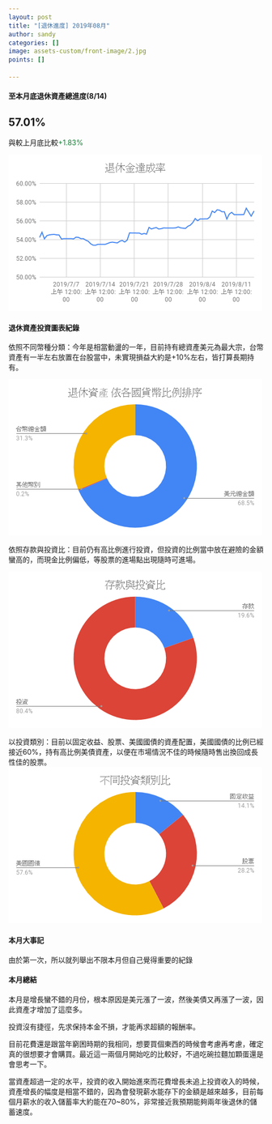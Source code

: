 ```yaml
---
layout: post
title: "[退休進度] 2019年08月"
author: sandy
categories: []
image: assets-custom/front-image/2.jpg
points: []

---
```

#### 至本月底退休資產總進度(8/14)

## 57.01%

與較上月底比較<font color="#188038">+1.83%</font>

![](/uploads/201908退休金達成率.png)

#### 退休資產投資圖表紀錄

依照不同幣種分類：今年是相當動盪的一年，目前持有總資產美元為最大宗，台幣資產有一半左右放置在台股當中，未實現損益大約是+10%左右，皆打算長期持有。

![](/uploads/201908依各國貨幣比例排序.png)

依照存款與投資比：目前仍有高比例進行投資，但投資的比例當中放在避險的金額蠻高的，而現金比例偏低，等股票的進場點出現隨時可進場。

![](/uploads/201908存款與投資比.png)

以投資類別：目前以固定收益、股票、美國國債的資產配置，美國國債的比例已經接近60%，持有高比例美債資產，以便在市場情況不佳的時候隨時售出換回成長性佳的股票。  
![](/uploads/201908不同投資類別比.png)

#### 本月大事記

由於第一次，所以就列舉出不限本月但自己覺得重要的紀錄

#### 本月總結

本月是增長蠻不錯的月份，根本原因是美元漲了一波，然後美債又再漲了一波，因此資產才增加了這麼多。

投資沒有捷徑，先求保持本金不損，才能再求超額的報酬率。

目前花費還是跟當年窮困時期的我相同，想要買個東西的時候會考慮再考慮，確定真的很想要才會購買。最近這一兩個月開始吃的比較好，不過吃碗拉麵加顆蛋還是會思考一下。

當資產超過一定的水平，投資的收入開始進來而花費增長未追上投資收入的時候，資產增長的幅度是相當不錯的，因為會發現薪水能存下的金額是越來越多，目前每個月薪水的收入儲蓄率大約能在70\~80%，非常接近我預期能夠兩年後退休的儲蓄速度。